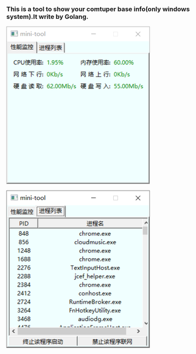 ### This is a tool to show your comtuper base info(only windows system).It write by Golang.

![img.png](./images/1.png)

![img.png](./images/2.png)


